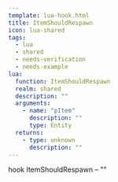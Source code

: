 ```yaml
---
template: lua-hook.html
title: ItemShouldRespawn
icon: lua-shared
tags:
  - lua
  - shared
  - needs-verification
  - needs-example
lua:
  function: ItemShouldRespawn
  realm: shared
  description: ""
  arguments:
    - name: "pItem"
      description: ""
      type: Entity
  returns:
    - type: unknown
      description: ""
---
```


<div class="lua__search__keywords">
hook ItemShouldRespawn &#x2013; ""
</div>
